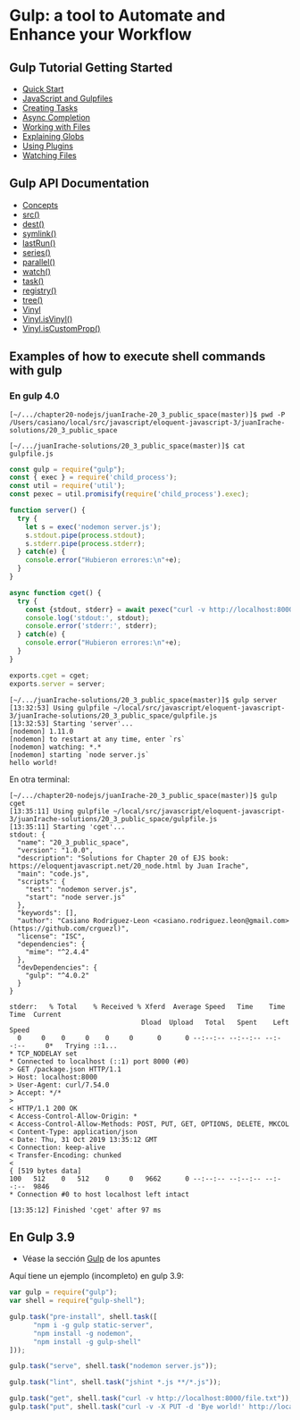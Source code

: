 # Gulp: a tool to Automate and Enhance your Workflow

## Gulp Tutorial Getting Started

*   [Quick Start](https://gulpjs.com/docs/en/getting-started/quick-start)
*   [JavaScript and Gulpfiles](https://gulpjs.com/docs/en/getting-started/javascript-and-gulpfiles)
*   [Creating Tasks](https://gulpjs.com/docs/en/getting-started/creating-tasks)
*   [Async Completion](https://gulpjs.com/docs/en/getting-started/async-completion)
*   [Working with Files](https://gulpjs.com/docs/en/getting-started/working-with-files)
*   [Explaining Globs](https://gulpjs.com/docs/en/getting-started/explaining-globs)
*   [Using Plugins](https://gulpjs.com/docs/en/getting-started/using-plugins)
*   [Watching Files](https://gulpjs.com/docs/en/getting-started/watching-files)

## Gulp API Documentation

*   [Concepts](https://gulpjs.com/docs/en/api/concepts)
*   [src()](https://gulpjs.com/docs/en/api/src)
*   [dest()](https://gulpjs.com/docs/en/api/dest)
*   [symlink()](https://gulpjs.com/docs/en/api/symlink)
*   [lastRun()](https://gulpjs.com/docs/en/api/lastrun)
*   [series()](https://gulpjs.com/docs/en/api/series)
*   [parallel()](https://gulpjs.com/docs/en/api/parallel)
*   [watch()](https://gulpjs.com/docs/en/api/watch)
*   [task()](https://gulpjs.com/docs/en/api/task)
*   [registry()](https://gulpjs.com/docs/en/api/registry)
*   [tree()](https://gulpjs.com/docs/en/api/tree)
*   [Vinyl](https://gulpjs.com/docs/en/api/vinyl)
*   [Vinyl.isVinyl()](https://gulpjs.com/docs/en/api/vinyl-isvinyl)
*   [Vinyl.isCustomProp()](https://gulpjs.com/docs/en/api/vinyl-iscustomprop)


## Examples of how to execute shell commands with gulp 

### En gulp 4.0

```
[~/.../chapter20-nodejs/juanIrache-20_3_public_space(master)]$ pwd -P
/Users/casiano/local/src/javascript/eloquent-javascript-3/juanIrache-solutions/20_3_public_space
```

```
[~/.../juanIrache-solutions/20_3_public_space(master)]$ cat gulpfile.js 
```

```js
const gulp = require("gulp");
const { exec } = require('child_process');
const util = require('util');
const pexec = util.promisify(require('child_process').exec);

function server() {
  try {
    let s = exec('nodemon server.js');
    s.stdout.pipe(process.stdout);
    s.stderr.pipe(process.stderr);
  } catch(e) {
    console.error("Hubieron errores:\n"+e);
  }
}

async function cget() {
  try {
    const {stdout, stderr} = await pexec("curl -v http://localhost:8000/package.json");
    console.log('stdout:', stdout);
    console.error('stderr:', stderr);
  } catch(e) {
    console.error("Hubieron errores:\n"+e);
  }
}

exports.cget = cget;
exports.server = server;
```

```
[~/.../juanIrache-solutions/20_3_public_space(master)]$ gulp server
[13:32:53] Using gulpfile ~/local/src/javascript/eloquent-javascript-3/juanIrache-solutions/20_3_public_space/gulpfile.js
[13:32:53] Starting 'server'...
[nodemon] 1.11.0
[nodemon] to restart at any time, enter `rs`
[nodemon] watching: *.*
[nodemon] starting `node server.js`
hello world!
```

En otra terminal:

```
[~/.../chapter20-nodejs/juanIrache-20_3_public_space(master)]$ gulp cget
[13:35:11] Using gulpfile ~/local/src/javascript/eloquent-javascript-3/juanIrache-solutions/20_3_public_space/gulpfile.js
[13:35:11] Starting 'cget'...
stdout: {
  "name": "20_3_public_space",
  "version": "1.0.0",
  "description": "Solutions for Chapter 20 of EJS book: https://eloquentjavascript.net/20_node.html by Juan Irache",
  "main": "code.js",
  "scripts": {
    "test": "nodemon server.js",
    "start": "node server.js"
  },
  "keywords": [],
  "author": "Casiano Rodriguez-Leon <casiano.rodriguez.leon@gmail.com> (https://github.com/crguezl)",
  "license": "ISC",
  "dependencies": {
    "mime": "^2.4.4"
  },
  "devDependencies": {
    "gulp": "^4.0.2"
  }
}

stderr:   % Total    % Received % Xferd  Average Speed   Time    Time     Time  Current
                                 Dload  Upload   Total   Spent    Left  Speed
  0     0    0     0    0     0      0      0 --:--:-- --:--:-- --:--:--     0*   Trying ::1...
* TCP_NODELAY set
* Connected to localhost (::1) port 8000 (#0)
> GET /package.json HTTP/1.1
> Host: localhost:8000
> User-Agent: curl/7.54.0
> Accept: */*
> 
< HTTP/1.1 200 OK
< Access-Control-Allow-Origin: *
< Access-Control-Allow-Methods: POST, PUT, GET, OPTIONS, DELETE, MKCOL
< Content-Type: application/json
< Date: Thu, 31 Oct 2019 13:35:12 GMT
< Connection: keep-alive
< Transfer-Encoding: chunked
< 
{ [519 bytes data]
100   512    0   512    0     0   9662      0 --:--:-- --:--:-- --:--:--  9846
* Connection #0 to host localhost left intact

[13:35:12] Finished 'cget' after 97 ms
```


## En Gulp 3.9

* Véase la sección [Gulp](https://casianorodriguezleon.gitbooks.io/ull-esit-1617/apuntes/gulp/) de los apuntes

Aquí tiene un ejemplo (incompleto) en gulp 3.9:

  ```js
  var gulp = require("gulp");
  var shell = require("gulp-shell");

  gulp.task("pre-install", shell.task([
        "npm i -g gulp static-server",
        "npm install -g nodemon",
        "npm install -g gulp-shell"
  ]));

  gulp.task("serve", shell.task("nodemon server.js"));

  gulp.task("lint", shell.task("jshint *.js **/*.js"));

  gulp.task("get", shell.task("curl -v http://localhost:8000/file.txt"));
  gulp.task("put", shell.task("curl -v -X PUT -d 'Bye world!' http://localhost:8000/file.txt"));
  ```
